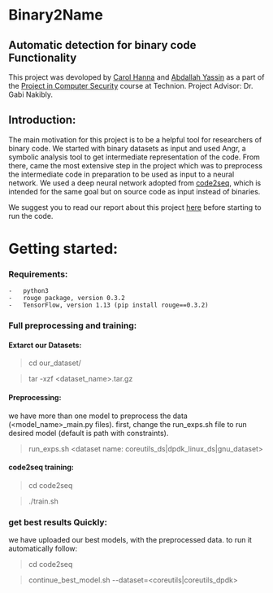 # Binary2Name
## Automatic detection for binary code Functionality

This project was devoloped by [Carol Hanna](https://github.com/carolhanna01) and [Abdallah Yassin](https://github.com/AbdallahYassin) as a part of the [Project in Computer Security](https://webcourse.cs.technion.ac.il/236349/Spring2020/) course at Technion. 
Project Advisor: Dr. Gabi Nakibly. 

## Introduction:
The main motivation for this project is to be a helpful tool for researchers of binary code.
We started with binary datasets as input and used Angr, a symbolic analysis tool to get intermediate representation of the code. From there, came the most extensive step in the project which was to preprocess the intermediate code in preparation to be used as input to a neural network. We used a deep neural network adopted from [code2seq](https://github.com/tech-srl/code2seq), which is intended for the same goal but on source code as input instead of binaries.

We suggest you to read our report about this project [here](https://docs.google.com/document/d/1Yae9Kd-zepH7cntqpsoU0b96FTeFHn8D8DEe5Tto_A8/edit?usp=sharing) before starting to run the code.

Getting started:
=====================
### Requirements:
    -   python3
    -   rouge package, version 0.3.2
    -   TensorFlow, version 1.13 (pip install rouge==0.3.2)

### Full preprocessing and training:
#### Extarct our Datasets: 
>   cd our_dataset/<desired dataset>
    
>   tar -xzf <dataset_name>.tar.gz
    
#### Preprocessing:
we have more than one model to preprocess the data (<model_name>_main.py files). first, change the run_exps.sh file to run desired model (default is path with constraints).
>   run_exps.sh <pre-processed data name> <dataset name: coreutils_ds|dpdk_linux_ds|gnu_dataset>

#### code2seq training:
>   cd code2seq

>   ./train.sh <pre-processed data name>
    
### get best results Quickly:
we have uploaded our best models, with the preprocessed data. to run it automatically follow:
>   cd code2seq

>   continue_best_model.sh --dataset=<coreutils|coreutils_dpdk>
